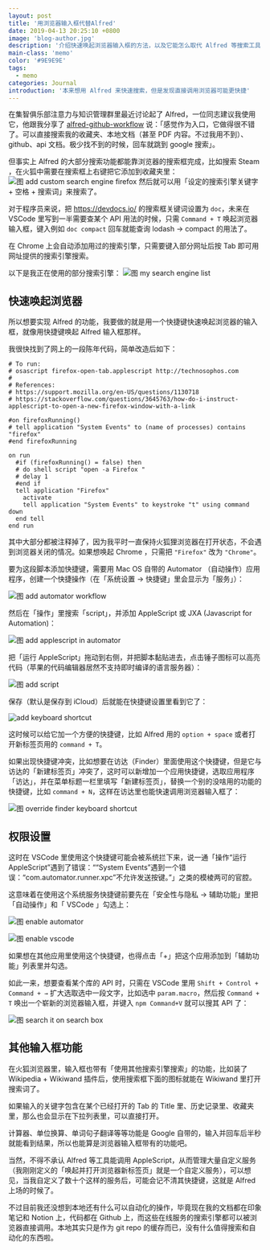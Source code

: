 ```yaml
---
layout: post
title: '用浏览器输入框代替Alfred'
date: 2019-04-13 20:25:10 +0800
image: 'blog-author.jpg'
description: '介绍快速唤起浏览器输入框的方法，以及它能怎么取代 Alfred 等搜索工具'
main-class: 'memo'
color: '#9E9E9E'
tags:
  - memo
categories: Journal
introduction: '本来想用 Alfred 来快速搜索，但是发现直接调用浏览器可能更快捷'
---
```


在集智俱乐部注意力与知识管理群里最近讨论起了 Alfred，一位同志建议我使用它，他跟我分享了 [alfred-github-workflow](https://github.com/gharlan/alfred-github-workflow) 说：「感觉作为入口，它做得很不错了。可以直接搜索我的收藏夹、本地文档（甚至 PDF 内容。不过我用不到）、github、api 文档。极少找不到的时候，回车就跳到 google 搜索」。

但事实上 Alfred 的大部分搜索功能都能靠浏览器的搜索框完成，比如搜索 Steam ，在火狐中需要在搜索框上右键把它添加到收藏夹里：
![图 add custom search engine firefox](https://raw.githubusercontent.com/linonetwo/linonetwo.github.io/master/assets/img/posts/alfred/addengine.png)
然后就可以用「设定的搜索引擎关键字 + 空格 + 搜索词」来搜索了。

对于程序员来说，把 https://devdocs.io/ 的搜索框关键词设置为 `doc`，未来在 VSCode 里写到一半需要查某个 API 用法的时候，只需 `Command + T` 唤起浏览器输入框，键入例如 `doc compact` 回车就能查询 lodash → compact 的用法了。

在 Chrome 上会自动添加用过的搜索引擎，只需要键入部分网址后按 Tab 即可用网址提供的搜索引擎搜索。

以下是我正在使用的部分搜索引擎：
![图 my search engine list](https://raw.githubusercontent.com/linonetwo/linonetwo.github.io/master/assets/img/posts/alfred/mysearchengine.png)

## 快速唤起浏览器

所以想要实现 Alfred 的功能，我要做的就是用一个快捷键快速唤起浏览器的输入框，就像用快捷键唤起 Alfred 输入框那样。

我很快找到了网上的一段陈年代码，简单改造后如下：

```applescript
# To run:
# osascript firefox-open-tab.applescript http://technosophos.com
#
# References:
# https://support.mozilla.org/en-US/questions/1130718
# https://stackoverflow.com/questions/3645763/how-do-i-instruct-applescript-to-open-a-new-firefox-window-with-a-link

#on firefoxRunning()
# tell application "System Events" to (name of processes) contains "firefox"
#end firefoxRunning

on run
  #if (firefoxRunning() = false) then
  # do shell script "open -a Firefox "
  # delay 1
  #end if
  tell application "Firefox"
    activate
    tell application "System Events" to keystroke "t" using command down
  end tell
end run
```

其中大部分都被注释掉了，因为我平时一直保持火狐狸浏览器在打开状态，不会遇到浏览器关闭的情况。如果想唤起 Chrome ，只需把 `"Firefox"` 改为 `"Chrome"`。

要为这段脚本添加快捷键，需要用 Mac OS 自带的 Automator （自动操作）应用程序，创建一个快捷操作（在「系统设置 → 快捷键」里会显示为「服务」）：

![图 add automator workflow](https://raw.githubusercontent.com/linonetwo/linonetwo.github.io/master/assets/img/posts/alfred/createflow.png)

然后在「操作」里搜索「script」，并添加 AppleScript 或 JXA (Javascript for Automation)：

![图 add applescript in automator](https://raw.githubusercontent.com/linonetwo/linonetwo.github.io/master/assets/img/posts/alfred/addscript.png)

把「运行 AppleScript」拖动到右侧，并把脚本黏贴进去，点击锤子图标可以高亮代码（苹果的代码编辑器居然不支持即时编译的语言服务器）：

![图 add script](https://raw.githubusercontent.com/linonetwo/linonetwo.github.io/master/assets/img/posts/alfred/highlight.png)

保存（默认是保存到 iCloud）后就能在快捷键设置里看到它了：

![add keyboard shortcut](https://raw.githubusercontent.com/linonetwo/linonetwo.github.io/master/assets/img/posts/alfred/shortcut.png)

这时候可以给它加一个方便的快捷键，比如 Alfred 用的 `option + space` 或者打开新标签页用的 `command + T`。

如果出现快捷键冲突，比如想要在访达（Finder）里面使用这个快捷键，但是它与访达的「新建标签页」冲突了，这时可以新增加一个应用快捷键，选取应用程序「访达」，并在菜单标题一栏里填写「新建标签页」，替换一个别的没啥用的功能的快捷键，比如 `command + N`，这样在访达里也能快速调用浏览器输入框了：

![图 override finder keyboard shortcut](https://raw.githubusercontent.com/linonetwo/linonetwo.github.io/master/assets/img/posts/alfred/overridekey.png)

## 权限设置

这时在 VSCode 里使用这个快捷键可能会被系统拦下来，说一通「操作“运行 AppleScript”遇到了错误：““System Events”遇到一个错误：“com.automator.runner.xpc”不允许发送按键。”」之类的模棱两可的官腔。

这意味着在使用这个系统服务快捷键前要先在「安全性与隐私 → 辅助功能」里把「自动操作」和「 VSCode 」勾选上：

![图 enable automator](https://raw.githubusercontent.com/linonetwo/linonetwo.github.io/master/assets/img/posts/alfred/enableautomator.png)

![图 enable vscode](https://raw.githubusercontent.com/linonetwo/linonetwo.github.io/master/assets/img/posts/alfred/enable%20vscode.png)

如果想在其他应用里使用这个快捷键，也得点击「+」把这个应用添加到「辅助功能」列表里并勾选。

如此一来，想要查看某个库的 API 时，只需在 VSCode 里用 `Shift + Control + Command + →` 扩大选取选中一段文字，比如选中 `param.macro`，然后按 `Command + T` 唤出一个崭新的浏览器输入框，并键入 `npm Command+V` 就可以搜其 API 了：

![图 search it on search box](https://raw.githubusercontent.com/linonetwo/linonetwo.github.io/master/assets/img/posts/alfred/searchit.png)

## 其他输入框功能

在火狐浏览器里，输入框也带有「使用其他搜索引擎搜索」的功能，比如装了 Wikipedia + Wikiwand 插件后，使用搜索框下面的图标就能在 Wikiwand 里打开搜索词了。

如果输入的关键字包含在某个已经打开的 Tab 的 Title 里、历史记录里、收藏夹里，那么也会显示在下拉列表里，可以直接打开。

计算器、单位换算、单词句子翻译等等功能是 Google 自带的，输入并回车后半秒就能看到结果，所以也能算是浏览器输入框带有的功能吧。

当然，不得不承认 Alfred 等工具能调用 AppleScript，从而管理大量自定义服务（我刚刚定义的「唤起并打开浏览器新标签页」就是一个自定义服务），可以想见，当我自定义了数十个这样的服务后，可能会记不清其快捷键，这就是 Alfred 上场的时候了。

不过目前我还没想到本地还有什么可以自动化的操作，毕竟现在我的文档都在印象笔记和 Notion 上，代码都在 Github 上，而这些在线服务的搜索引擎都可以被浏览器直接调用。本地其实只是作为 git repo 的缓存而已，没有什么值得搜索和自动化的东西啦。

